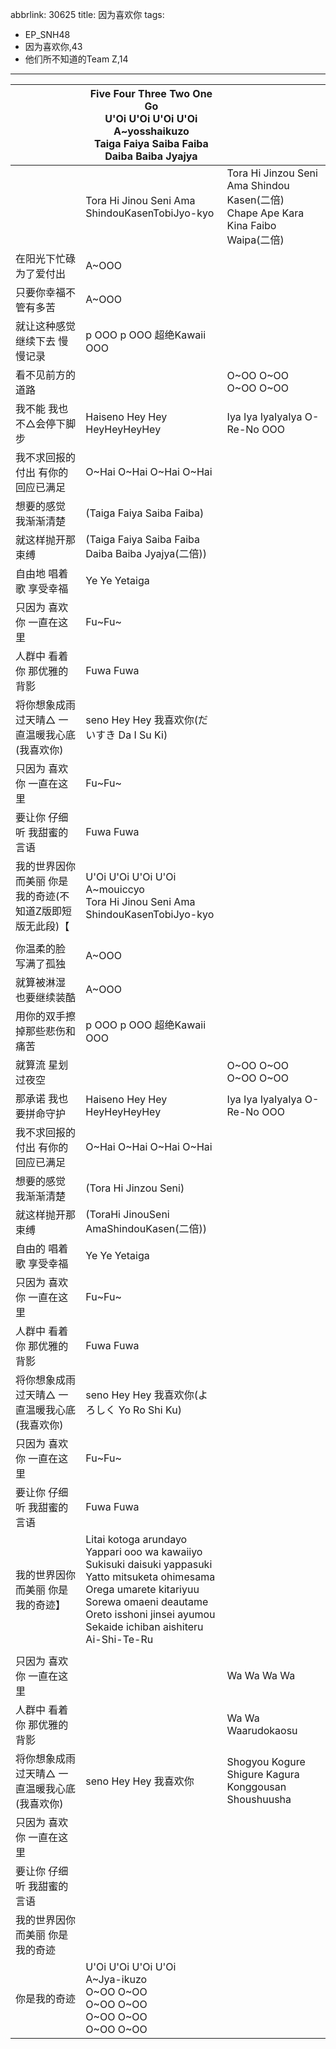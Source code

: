 abbrlink: 30625
title: 因为喜欢你
tags:
- EP_SNH48
- 因为喜欢你,43
- 他们所不知道的Team Z,14
---
|      |Five Four Three Two One Go <br>U'Oi U'Oi U'Oi U'Oi<br>A~yosshaikuzo<br>Taiga Faiya Saiba Faiba Daiba Baiba Jyajya||
|--|--|--|
||Tora Hi Jinou Seni Ama ShindouKasenTobiJyo-kyo|Tora Hi Jinzou Seni Ama Shindou Kasen(二倍)<br>Chape Ape Kara Kina Faibo Waipa(二倍)|
|在阳光下忙碌 为了爱付出|A~OOO|      |
|只要你幸福不管有多苦|A~OOO|      |
|就让这种感觉继续下去 慢慢记录|p OOO p OOO 超绝Kawaii OOO|      |
|看不见前方的道路|      |O~OO O~OO O~OO O~OO|
|我不能 我也不△会停下脚步|Haiseno Hey Hey HeyHeyHeyHey|Iya Iya IyaIyaIya O-Re-No OOO|
|我不求回报的付出 有你的回应已满足|O~Hai O~Hai O~Hai O~Hai |      |
|想要的感觉 我渐渐清楚|(Taiga Faiya Saiba Faiba)|      |
|就这样抛开那束缚|(Taiga Faiya Saiba Faiba Daiba Baiba Jyajya(二倍))|      |
|自由地 唱着歌 享受幸福|Ye Ye Yetaiga|      |
|只因为 喜欢你 一直在这里|Fu~Fu~|      |
|人群中 看着你 那优雅的背影|Fuwa Fuwa|      |
|将你想象成雨过天晴△ 一直温暖我心底(我喜欢你)|seno Hey Hey 我喜欢你(だいすき Da I Su Ki)|      |
|只因为 喜欢你 一直在这里|Fu~Fu~|      |
|要让你 仔细听 我甜蜜的言语|Fuwa Fuwa|      |
|我的世界因你而美丽 你是我的奇迹(不知道Z版即短版无此段)【|U'Oi U'Oi U'Oi U'Oi<br>A~mouiccyo<br>Tora Hi Jinou Seni Ama ShindouKasenTobiJyo-kyo|      |
|      |      |      |
|你温柔的脸 写满了孤独|A~OOO|      |
|就算被淋湿 也要继续装酷|A~OOO|      |
|用你的双手擦掉那些悲伤和痛苦|p OOO p OOO 超绝Kawaii OOO|      |
|就算流 星划过夜空 |      |O~OO O~OO O~OO O~OO|
|那承诺 我也要拼命守护|Haiseno Hey Hey HeyHeyHeyHey|Iya Iya IyaIyaIya O-Re-No OOO|
|我不求回报的付出 有你的回应已满足|O~Hai O~Hai O~Hai O~Hai |      |
|想要的感觉 我渐渐清楚|(Tora Hi Jinzou Seni)|      |
|就这样抛开那束缚|(ToraHi JinouSeni AmaShindouKasen(二倍))|      |
|自由的 唱着歌 享受幸福|Ye Ye Yetaiga|      |
|只因为 喜欢你 一直在这里|Fu~Fu~|      |
|人群中 看着你 那优雅的背影|Fuwa Fuwa|      |
|将你想象成雨过天晴△ 一直温暖我心底(我喜欢你)|seno Hey Hey 我喜欢你(よろしく Yo Ro Shi Ku)|      |
|只因为 喜欢你 一直在这里|Fu~Fu~|      |
|要让你 仔细听 我甜蜜的言语|Fuwa Fuwa|      |
|我的世界因你而美丽 你是我的奇迹】|Litai kotoga arundayo<br>Yappari ooo wa kawaiiyo<br>Sukisuki daisuki yappasuki<br>Yatto mitsuketa ohimesama<br>Orega umarete kitariyuu<br>Sorewa omaeni deautame<br>Oreto isshoni jinsei ayumou<br>Sekaide ichiban aishiteru<br>Ai-Shi-Te-Ru||
|      |      |      |
|只因为 喜欢你 一直在这里|      |Wa Wa Wa Wa|
|人群中 看着你 那优雅的背影|      |Wa Wa Waarudokaosu|
|将你想象成雨过天晴△ 一直温暖我心底(我喜欢你)|seno Hey Hey 我喜欢你|Shogyou Kogure Shigure Kagura<br>Konggousan Shoushuusha|
|只因为 喜欢你 一直在这里|      |      |
|要让你 仔细听 我甜蜜的言语|      |      |
|我的世界因你而美丽 你是我的奇迹|      |      |
|你是我的奇迹|U'Oi U'Oi U'Oi U'Oi<br>A~Jya-ikuzo<br>O~OO O~OO<br>O~OO O~OO<br>O~OO O~OO<br>O~OO O~OO|      |
